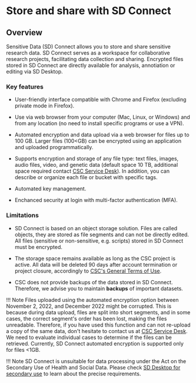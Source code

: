 # Store and share with SD Connect

## Overview

Sensitive Data (SD) Connect allows you to store and share sensitive research data. SD Connect serves as a workspace for collaborative research projects, facilitating data collection and sharing. Encrypted files stored in SD Connect are directly available for analysis, annotiation or editing via SD Desktop. 


### Key features

* User-friendly interface compatible with Chrome and Firefox (excluding private mode in Firefox).

* Use via web browser from your computer (Mac, Linux, or Windows) and from any location (no need to install specific programs or use a VPN).

* Automated encryption and data upload via a web browser for files up to 100 GB. Larger files (100<GB) can be encrypted using an application and uploaded programmatically.

* Supports encryption and storage of any file type: text files, images, audio files, video, and genetic data (default space 10 TB, additional space required contact [CSC Service Desk](../../support/contact.md)). In addition, you can describe or organize each file or bucket with specific tags. 

* Automated key management. 

* Enchanced security at login with multi-factor authentication (MFA).


### Limitations

* SD Connect is based on an object storage solution. Files are called objects, they are stored as file segments and can not be directly edited. All files (sensitive or non-sensitive, e.g. scripts) stored in SD Connect must be encrypted. 

*  The storage space remains available as long as the CSC project is active. All data will be deleted 90 days after account termination or project closure, accordingly to [CSC's General Terms of Use](https://research.csc.fi/general-terms-of-use). 

* CSC does not provide backups of the data stored in SD Connect. Therefore, we advise you to maintain **backups** of important datasets.

!!! Note
    Files uploaded using the automated encryption option between November 2, 2022, and December 2022 might be corrupted. This is because during data upload, files are split into short segments, and in some cases, the correct segment's order has been lost, making the files unreadable. Therefore, if you have used this function and can not re-upload a copy of the same data, don't hesitate to contact us at [CSC Service Desk](../../support/contact.md). We need to evaluate individual cases to determine if the files can be retrieved. Currently, SD Connect automated encryption is supported only for files <1GB.

!!! Note
    SD Connect is unsuitable for data processing under the Act on the Secondary Use of Health and Social Data. Please check [SD Desktop for secondary use](./sd-desktop-audited.md) to learn about the precise requirements.
